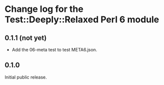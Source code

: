 Change log for the Test::Deeply::Relaxed Perl 6 module
======================================================

0.1.1 (not yet)
---------------

- Add the 06-meta test to test META6.json.

0.1.0
-----

Initial public release.
